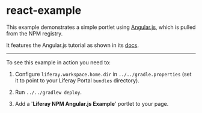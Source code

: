 # react-example

This example demonstrates a simple portlet using
[Angular.js](https://www.angularjs.org/), which is pulled from the NPM registry.

It features the Angular.js tutorial as shown in its
[docs](https://docs.angularjs.org/tutorial/).

---

To see this example in action you need to:

1) Configure `liferay.workspace.home.dir` in `../../gradle.properties` (set it
   to point to your Liferay Portal `bundles` directory).

2) Run `../../gradlew deploy`.

3) Add a '**Liferay NPM Angular.js Example**' portlet to your page.
